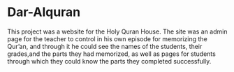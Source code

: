 # Dar-Alquran
This project was a website for the Holy Quran House. The site was an admin page for the teacher to control in his own episode for memorizing the Qur’an, 
and through it he could see the names of the students, their grades,and the parts they had memorized, 
as well as pages for students through which they could know the parts they completed successfully.
